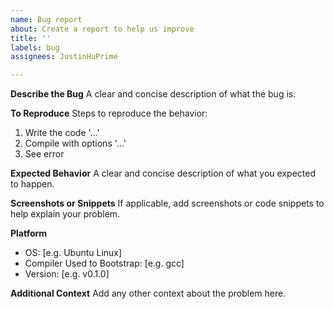 ```yaml
---
name: Bug report
about: Create a report to help us improve
title: ''
labels: bug
assignees: JustinHuPrime

---
```


**Describe the Bug**
A clear and concise description of what the bug is.

**To Reproduce**
Steps to reproduce the behavior:
1. Write the code '...'
2. Compile with options '...'
3. See error

**Expected Behavior**
A clear and concise description of what you expected to happen.

**Screenshots or Snippets**
If applicable, add screenshots or code snippets to help explain your problem.

**Platform**
 - OS: [e.g. Ubuntu Linux]
 - Compiler Used to Bootstrap: [e.g. gcc]
 - Version: [e.g. v0.1.0]

**Additional Context**
Add any other context about the problem here.
